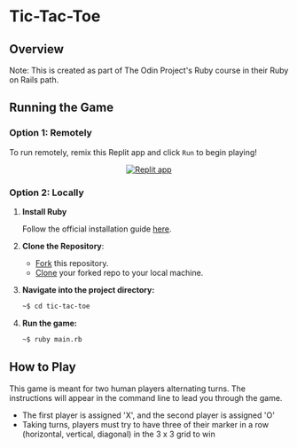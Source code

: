 # Tic-Tac-Toe
## Overview
Note: This is created as part of The Odin Project's Ruby course in their Ruby on Rails path.

## Running the Game

### Option 1: Remotely
To run remotely, remix this Replit app and click `Run` to begin playing!  
<div align="center">
    
[![Replit app](https://replit.com/badge?caption=Run%20on%20Replit)](https://replit.com/@j542yu/tic-tac-toe#.replit)

</div>

### Option 2: Locally

1. **Install Ruby**

    Follow the official installation guide [here](https://www.ruby-lang.org/en/documentation/installation/).

2. **Clone the Repository**:
   * [Fork](https://docs.github.com/en/pull-requests/collaborating-with-pull-requests/working-with-forks/fork-a-repo) this repository.
   * [Clone](https://docs.github.com/en/repositories/creating-and-managing-repositories/cloning-a-repository) your forked repo to your local machine.

3. **Navigate into the project directory:**

    ```bash
    ~$ cd tic-tac-toe
    ```

4. **Run the game:**

    ```bash
    ~$ ruby main.rb
    ```

## How to Play
This game is meant for two human players alternating turns. The instructions will appear in the command line to lead you through the game. 
* The first player is assigned 'X', and the second player is assigned 'O'
* Taking turns, players must try to have three of their marker in a row (horizontal, vertical, diagonal) in the 3 x 3 grid to win
